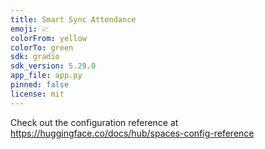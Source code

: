 ```yaml
---
title: Smart Sync Attendance
emoji: 📈
colorFrom: yellow
colorTo: green
sdk: gradio
sdk_version: 5.29.0
app_file: app.py
pinned: false
license: mit
---
```


Check out the configuration reference at https://huggingface.co/docs/hub/spaces-config-reference
